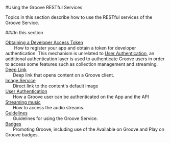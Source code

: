 #Using the Groove RESTful Services

Topics in this section describe how to use the RESTful services of the Groove Service.

###In this section

[Obtaining a Developer Access Token](Obtaining-a-Developer-Access-Token.md)  
&nbsp;&nbsp;&nbsp;&nbsp;&nbsp;&nbsp; How to register your app and obtain a token for developer authentication. This mechanism is unrelated to [User Authentication](User-Authentication.md), an additional authentication layer is used to authenticate Groove users in  order to access some features such as collection management and streaming.     
[Deep Link](Deep-Link.md)  
&nbsp;&nbsp;&nbsp;&nbsp;&nbsp;&nbsp;Deep link that opens content on a Groove client.  
[Image Service](Image-Service.md)  
&nbsp;&nbsp;&nbsp;&nbsp;&nbsp;&nbsp;Direct link to the content's default image  
[User Authentication](User-Authentication.md)  
&nbsp;&nbsp;&nbsp;&nbsp;&nbsp;&nbsp;How a Groove user can be authenticated on the App and the API  
[Streaming music](Streaming-music.md)  
&nbsp;&nbsp;&nbsp;&nbsp;&nbsp;&nbsp;How to access the audio streams.  
[Guidelines](Guidelines.md)  
&nbsp;&nbsp;&nbsp;&nbsp;&nbsp;&nbsp;Guidelines for using the Groove Service.  
[Badges](Badges.md)  
&nbsp;&nbsp;&nbsp;&nbsp;&nbsp;&nbsp;Promoting Groove, including use of the Available on Groove and Play on Groove badges.

